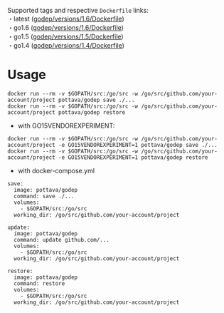 Supported tags and respective `Dockerfile` links:  
・latest ([godep/versions/1.6/Dockerfile](https://github.com/pottava/docker-golang-tools/blob/master/godep/versions/1.6/Dockerfile))  
・go1.6 ([godep/versions/1.6/Dockerfile](https://github.com/pottava/docker-golang-tools/blob/master/godep/versions/1.6/Dockerfile))  
・go1.5 ([godep/versions/1.5/Dockerfile](https://github.com/pottava/docker-golang-tools/blob/master/godep/versions/1.5/Dockerfile))  
・go1.4 ([godep/versions/1.4/Dockerfile](https://github.com/pottava/docker-golang-tools/blob/master/godep/versions/1.4/Dockerfile))  

# Usage
`docker run --rm -v $GOPATH/src:/go/src -w /go/src/github.com/your-account/project pottava/godep save ./...`  
`docker run --rm -v $GOPATH/src:/go/src -w /go/src/github.com/your-account/project pottava/godep restore`

* with GO15VENDOREXPERIMENT:

`docker run --rm -v $GOPATH/src:/go/src -w /go/src/github.com/your-account/project -e GO15VENDOREXPERIMENT=1 pottava/godep save ./...`  
`docker run --rm -v $GOPATH/src:/go/src -w /go/src/github.com/your-account/project -e GO15VENDOREXPERIMENT=1 pottava/godep restore`

* with docker-compose.yml

```
save:
  image: pottava/godep
  command: save ./...
  volumes:
    - $GOPATH/src:/go/src
  working_dir: /go/src/github.com/your-account/project

update:
  image: pottava/godep
  command: update github.com/...
  volumes:
    - $GOPATH/src:/go/src
  working_dir: /go/src/github.com/your-account/project

restore:
  image: pottava/godep
  command: restore
  volumes:
    - $GOPATH/src:/go/src
  working_dir: /go/src/github.com/your-account/project
```
